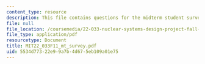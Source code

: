 ```yaml
---
content_type: resource
description: This file contains questions for the midterm student survey.
file: null
file_location: /coursemedia/22-033-nuclear-systems-design-project-fall-2011/5534d77322e99a7b4d675eb109a01e75_MIT22_033F11_mt_survey.pdf
file_type: application/pdf
resourcetype: Document
title: MIT22_033F11_mt_survey.pdf
uid: 5534d773-22e9-9a7b-4d67-5eb109a01e75
---
```

